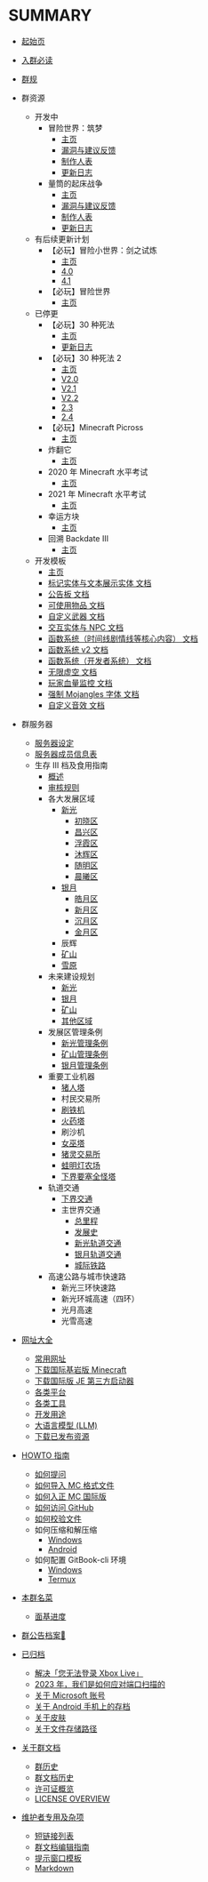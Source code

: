 # SUMMARY

* [起始页](README.md)

* [入群必读](docs/encounter.md)

* [群规](docs/rules.md)

* 群资源
  * 开发中
    * 冒险世界：筑梦
      * [主页](resources/aw5/README.md)
      * [漏洞与建议反馈](resources/aw5/bugs.md)
      * [制作人表](resources/aw5/credits.md)
      * [更新日志](resources/aw5/update_log.md)
    * 量筒的起床战争
      * [主页](resources/bedwars/README.md)
      * [漏洞与建议反馈](resources/bedwars/bugs.md)
      * [制作人表](resources/bedwars/credits.md)
      * [更新日志](resources/bedwars/update_log.md)
  * 有后续更新计划
    * 【必玩】冒险小世界：剑之试炼
      * [主页](resources/adventure_world_4/README.md)
      * [4.0](resources/adventure_world_4/4_0.md)
      * [4.1](resources/adventure_world_4/4_1.md)
    * 【必玩】冒险世界
      * [主页](resources/aw/README.md)
  * 已停更
    * 【必玩】30 种死法
      * [主页](resources/wstd/README.md)
      * [更新日志](resources/wstd/update_log.md)
    * 【必玩】30 种死法 2
      * [主页](resources/wstd2/README.md)
      * [V2.0](resources/wstd2/2_0.md)
      * [V2.1](resources/wstd2/2_1.md)
      * [V2.2](resources/wstd2/2_2.md)
      * [2.3](resources/wstd2/2_3.md)
      * [2.4](resources/wstd2/2_4.md)
    * 【必玩】Minecraft Picross
      * [主页](resources/picross/README.md)
    * 炸翻它
      * [主页](resources/blow_it_up/README.md)
    * 2020 年 Minecraft 水平考试
      * [主页](resources/mc_test_2020/README.md)
    * 2021 年 Minecraft 水平考试
      * [主页](resources/mc_test_2021/README.md)
    * 幸运方块
      * [主页](resources/lucky_block/README.md)
    * 回溯 Backdate III
      * [主页](resources/backdate_3/README.md)
  * 开发模板
    * [主页](resources/map_template/README.md)
    * [标记实体与文本展示实体 文档](resources/map_template//marker_and_test_display.md)
    * [公告板 文档](resources/map_template//billboard.md)
    * [可使用物品 文档](resources/map_template//usable_items.md)
    * [自定义武器 文档](resources/map_template//custom_weapon.md)
    * [交互实体与 NPC 文档](resources/map_template/interaction_and_npc.md)
    * [函数系统（时间线剧情线等核心内容） 文档](resources/map_template//function_general.md)
    * [函数系统 v2 文档](resources/map_template//function_general_v2.md)
    * [函数系统（开发者系统） 文档](resources/map_template//function_developer.md)
    * [无限虚空 文档](resources/map_template//inf_void.md)
    * [玩家血量监控 文档](resources/map_template/health_controller.md)
    * [强制 Mojangles 字体 文档](resources/map_template//force_mojangles.md)
    * [自定义音效 文档](resources/map_template//custom_sound.md)

* 群服务器
  * [服务器设定](docs/server_settings.md)
  * [服务器成员信息表](docs/registered_members.md)
  * 生存 III 档及食用指南
    * [概述](docs/SurvivalIII/README.md)
    * [审核规则](docs/audit.md)
    * 各大发展区域
      * [新光](docs/SurvivalIII/xinguang/README.md)
        * [初晓区](docs/SurvivalIII/xinguang/chuxiao_district.md)
        * [昌兴区](docs/SurvivalIII/xinguang/changxing_district.md)
        * [浮霞区](docs/SurvivalIII/xinguang/fuxia_district.md)
        * [沐辉区](docs/SurvivalIII/xinguang/muhui_district.md)
        * [随明区](docs/SurvivalIII/xinguang/suiming_district.md)
        * [晨曦区](docs/SurvivalIII/xinguang/chenxi_district.md)
      * [银月](docs/SurvivalIII/silvermoon/README.md)
        * [皓月区](docs/SurvivalIII/silvermoon/haoyue_district.md)
        * [新月区](docs/SurvivalIII/silvermoon/xinyue_district.md)
        * [沉月区](docs/SurvivalIII/silvermoon/chenyue_district.md)
        * [金月区](docs/SurvivalIII/silvermoon/jinyue_district.md)
      * 辰辉
      * [矿山](docs/SurvivalIII/diggings.md)
      * [雪原](docs/SurvivalIII/snowfield.md)
    * 未来建设规划
      * [新光](docs/SurvivalIII/future_plan/xinguang.md)
      * [银月](docs/SurvivalIII/future_plan/silvermoon.md)
      * [矿山](docs/SurvivalIII/future_plan/diggings.md)
      * [其他区域](docs/SurvivalIII/future_plan/other_area.md)
    * 发展区管理条例
      * [新光管理条例](docs/SurvivalIII/administrative_regulations/xinguang.md)
      * [矿山管理条例](docs/SurvivalIII/administrative_regulations/diggings.md)
      * [银月管理条例](docs/SurvivalIII/administrative_regulations/silvermoon.md)
    * 重要工业机器
      * [猪人塔](docs/SurvivalIII/industries/zombified_piglin_farm.md)
      * 村民交易所
      * [刷铁机](docs/SurvivalIII/industries/iron_golem_farm.md)
      * [火药塔](docs/SurvivalIII/industries/gunpowder_farm.md)
      * 刷沙机
      * [女巫塔](docs/SurvivalIII/industries/witch_farm.md)
      * [猪灵交易所](docs/SurvivalIII/industries/piglin_trading_hall.md)
      * [蛙明灯农场](docs/SurvivalIII/industries/froglight_farm.md)
      * [下界要塞全怪塔](docs/SurvivalIII/industries/nether_fortress_farm.md)
    * 轨道交通
      * [下界交通](docs/SurvivalIII/railway_transit/nether.md)
      * 主世界交通
        * [总里程](docs/SurvivalIII/railway_transit/mileage.md)
        * [发展史](docs/SurvivalIII/railway_transit/history.md)
        * [新光轨道交通](docs/SurvivalIII/railway_transit/xinguang.md)
        * [银月轨道交通](docs/SurvivalIII/railway_transit/silvermoon.md)
        * [城际铁路](docs/SurvivalIII/railway_transit/intercity.md)
    * 高速公路与城市快速路
      * 新光三环快速路
      * 新光环城高速（四环）
      * 光月高速
      * 光雪高速

* [网址大全](docs/urls/README.md)
  * [常用网址](docs/urls/frequently_used.md)
  * [下载国际基岩版 Minecraft](docs/urls/mcbe.md)
  * [下载国际版 JE 第三方启动器](docs/urls/java.md)
  * [各类平台](docs/urls/platforms.md)
  * [各类工具](docs/urls/tools.md)
  * [开发用途](docs/urls/develop.md)
  * [大语言模型 (LLM)](docs/urls/llm.md)
  * [下载已发布资源](docs/urls/released_items.md)

* [HOWTO 指南](docs/howto/README.md)
  * [如何提问](docs/howto/ask_questions.md)
  * [如何导入 MC 格式文件](docs/howto/import_mcx.md)
  * [如何入正 MC 国际版](docs/howto/buy_mc.md)
  * [如何访问 GitHub](docs/howto/access_github.md)
  * [如何校验文件](docs/howto/hashfile.md)
  * 如何压缩和解压缩
    * [Windows](docs/howto/zip_unzip_windows.md)
    * [Android](docs/howto/zip_unzip_android.md)
  * 如何配置 GitBook-cli 环境
    * [Windows](docs/howto/gitbook_windows.md)
    * [Termux](docs/howto/gitbook_termux.md)

* [本群名菜](docs/menu.md)
  * [面基进度](docs/meeting_offline.md)

* [群公告档案🔗](https://anno.groupdocs.pages.dev/)

* [已归档](archives/README.md)
  * [解决「您无法登录 Xbox Live」](archives/unable_to_sign_in_to_xbox_live_solution.md)
  * [2023 年，我们是如何应对端口扫描的](archives/2023_port_scanning_solution.md)
  * [关于 Microsoft 账号](archives/microsoft_account.md)
  * [关于 Android 手机上的存档](archives/mcworld_in_android.md)
  * [关于皮肤](archives/about_skin.md)
  * [关于文件存储路径](archives/mc_path.md)

* [关于群文档](about/README.md)
  * [群历史](about/history_of_group.md)
  * [群文档历史](about/history.md)
  * [许可证概览](about/license_overview_zh.md)
  * [LICENSE OVERVIEW](about/license_overview_en.md)

* [维护者专用及杂项](404.md)
  * [短链接列表](s/README.md)
  * [群文档编辑指南](CONTRIBUTING.md)
  * [提示窗口模板](about/template.md)
  * [Markdown](archives/markdown.md)
